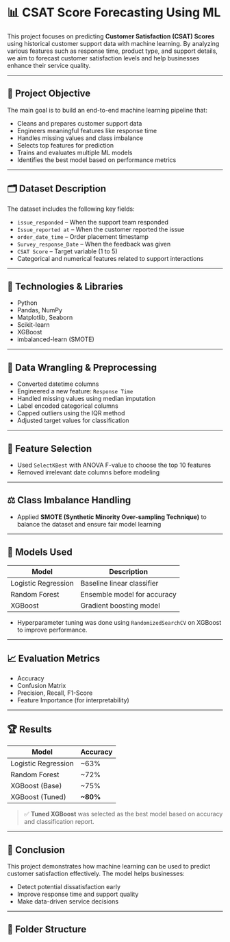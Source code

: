 # 📊 CSAT Score Forecasting Using ML

This project focuses on predicting **Customer Satisfaction (CSAT) Scores** using historical customer support data with machine learning. By analyzing various features such as response time, product type, and support details, we aim to forecast customer satisfaction levels and help businesses enhance their service quality.

---

## 🚀 Project Objective

The main goal is to build an end-to-end machine learning pipeline that:
- Cleans and prepares customer support data
- Engineers meaningful features like response time
- Handles missing values and class imbalance
- Selects top features for prediction
- Trains and evaluates multiple ML models
- Identifies the best model based on performance metrics

---

## 🗂️ Dataset Description

The dataset includes the following key fields:
- `issue_responded` – When the support team responded
- `Issue_reported at` – When the customer reported the issue
- `order_date_time` – Order placement timestamp
- `Survey_response_Date` – When the feedback was given
- `CSAT Score` – Target variable (1 to 5)
- Categorical and numerical features related to support interactions

---

## 🔧 Technologies & Libraries

- Python
- Pandas, NumPy
- Matplotlib, Seaborn
- Scikit-learn
- XGBoost
- imbalanced-learn (SMOTE)

---

## 🧹 Data Wrangling & Preprocessing

- Converted datetime columns
- Engineered a new feature: `Response Time`
- Handled missing values using median imputation
- Label encoded categorical columns
- Capped outliers using the IQR method
- Adjusted target values for classification

---

## 🧠 Feature Selection

- Used `SelectKBest` with ANOVA F-value to choose the top 10 features
- Removed irrelevant date columns before modeling

---

## ⚖️ Class Imbalance Handling

- Applied **SMOTE (Synthetic Minority Over-sampling Technique)** to balance the dataset and ensure fair model learning

---

## 🤖 Models Used

| Model                | Description                   |
|---------------------|-------------------------------|
| Logistic Regression | Baseline linear classifier     |
| Random Forest       | Ensemble model for accuracy    |
| XGBoost             | Gradient boosting model        |

- Hyperparameter tuning was done using `RandomizedSearchCV` on XGBoost to improve performance.

---

## 📈 Evaluation Metrics

- Accuracy
- Confusion Matrix
- Precision, Recall, F1-Score
- Feature Importance (for interpretability)

---

## 🏆 Results

| Model                | Accuracy     |
|---------------------|--------------|
| Logistic Regression | ~63%         |
| Random Forest       | ~72%         |
| XGBoost (Base)      | ~75%         |
| XGBoost (Tuned)     | **~80%**     |

> ✅ **Tuned XGBoost** was selected as the best model based on accuracy and classification report.

---

## 📌 Conclusion

This project demonstrates how machine learning can be used to predict customer satisfaction effectively. The model helps businesses:
- Detect potential dissatisfaction early
- Improve response time and support quality
- Make data-driven service decisions

---

## 📁 Folder Structure

